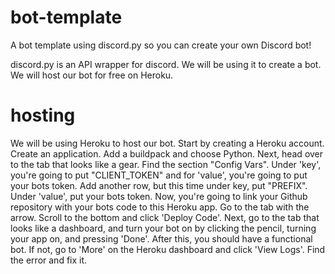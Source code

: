 # bot-template
A bot template using discord.py so you can create your own Discord bot!


discord.py is an API wrapper for discord. We will be using it to create a bot.
We will host our bot for free on Heroku.

# hosting
We will be using Heroku to host our bot. Start by creating a Heroku account. Create an application. 
Add a buildpack and choose Python. Next, head over to the tab that looks like a gear. Find the section "Config Vars". Under 'key', you're going to put "CLIENT_TOKEN" and for 'value', you're going to put your bots token. Add another row, but this time under key, put "PREFIX". Under 'value', put your bots token.
Now, you're going to link your Github repository with your bots code to this Heroku app. 
Go to the tab with the arrow. Scroll to the bottom and click 'Deploy Code'. Next, go to the tab that looks like a dashboard, and turn your bot on by clicking the pencil, turning your app on, and pressing 'Done'. 
After this, you should have a functional bot. If not, go to 'More' on the Heroku dashboard and click 'View Logs'. Find the error and fix it.
